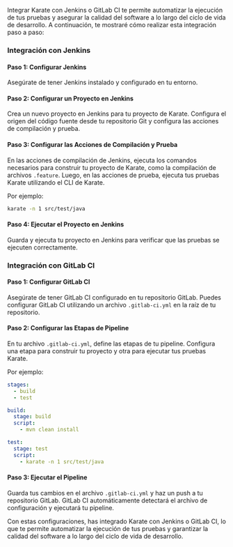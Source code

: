 Integrar Karate con Jenkins o GitLab CI te permite automatizar la ejecución de tus pruebas y asegurar la calidad del software a lo largo del ciclo de vida de desarrollo. A continuación, te mostraré cómo realizar esta integración paso a paso:

### Integración con Jenkins

#### Paso 1: Configurar Jenkins

Asegúrate de tener Jenkins instalado y configurado en tu entorno.

#### Paso 2: Configurar un Proyecto en Jenkins

Crea un nuevo proyecto en Jenkins para tu proyecto de Karate. Configura el origen del código fuente desde tu repositorio Git y configura las acciones de compilación y prueba.

#### Paso 3: Configurar las Acciones de Compilación y Prueba

En las acciones de compilación de Jenkins, ejecuta los comandos necesarios para construir tu proyecto de Karate, como la compilación de archivos `.feature`. Luego, en las acciones de prueba, ejecuta tus pruebas Karate utilizando el CLI de Karate.

Por ejemplo:

```sh
karate -n 1 src/test/java
```

#### Paso 4: Ejecutar el Proyecto en Jenkins

Guarda y ejecuta tu proyecto en Jenkins para verificar que las pruebas se ejecuten correctamente.

### Integración con GitLab CI

#### Paso 1: Configurar GitLab CI

Asegúrate de tener GitLab CI configurado en tu repositorio GitLab. Puedes configurar GitLab CI utilizando un archivo `.gitlab-ci.yml` en la raíz de tu repositorio.

#### Paso 2: Configurar las Etapas de Pipeline

En tu archivo `.gitlab-ci.yml`, define las etapas de tu pipeline. Configura una etapa para construir tu proyecto y otra para ejecutar tus pruebas Karate.

Por ejemplo:

```yaml
stages:
  - build
  - test

build:
  stage: build
  script:
    - mvn clean install

test:
  stage: test
  script:
    - karate -n 1 src/test/java
```

#### Paso 3: Ejecutar el Pipeline

Guarda tus cambios en el archivo `.gitlab-ci.yml` y haz un push a tu repositorio GitLab. GitLab CI automáticamente detectará el archivo de configuración y ejecutará tu pipeline.

Con estas configuraciones, has integrado Karate con Jenkins o GitLab CI, lo que te permite automatizar la ejecución de tus pruebas y garantizar la calidad del software a lo largo del ciclo de vida de desarrollo.